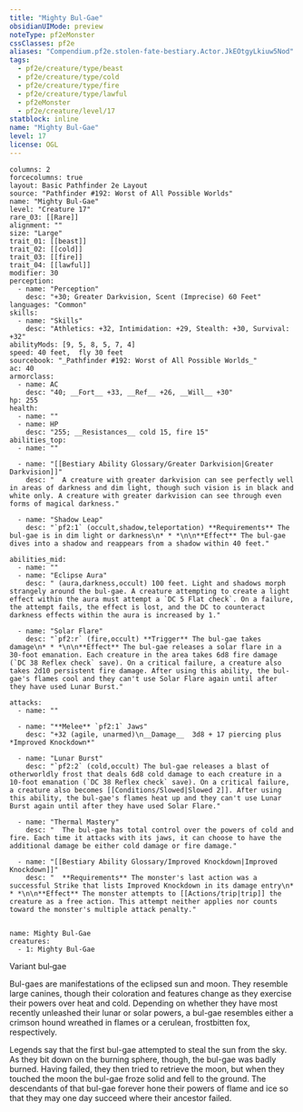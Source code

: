```yaml
---
title: "Mighty Bul-Gae"
obsidianUIMode: preview
noteType: pf2eMonster
cssClasses: pf2e
aliases: "Compendium.pf2e.stolen-fate-bestiary.Actor.JkEOtgyLkiuw5Nod" 
tags:
  - pf2e/creature/type/beast
  - pf2e/creature/type/cold
  - pf2e/creature/type/fire
  - pf2e/creature/type/lawful
  - pf2eMonster
  - pf2e/creature/level/17
statblock: inline
name: "Mighty Bul-Gae"
level: 17
license: OGL
---
```


```statblock
columns: 2
forcecolumns: true
layout: Basic Pathfinder 2e Layout
source: "Pathfinder #192: Worst of All Possible Worlds"
name: "Mighty Bul-Gae"
level: "Creature 17"
rare_03: [[Rare]]
alignment: ""
size: "Large"
trait_01: [[beast]]
trait_02: [[cold]]
trait_03: [[fire]]
trait_04: [[lawful]]
modifier: 30
perception:
  - name: "Perception"
    desc: "+30; Greater Darkvision, Scent (Imprecise) 60 Feet"
languages: "Common"
skills:
  - name: "Skills"
    desc: "Athletics: +32, Intimidation: +29, Stealth: +30, Survival: +32"
abilityMods: [9, 5, 8, 5, 7, 4]
speed: 40 feet,  fly 30 feet
sourcebook: "_Pathfinder #192: Worst of All Possible Worlds_"
ac: 40
armorclass:
  - name: AC
    desc: "40; __Fort__ +33, __Ref__ +26, __Will__ +30"
hp: 255
health:
  - name: ""
  - name: HP
    desc: "255; __Resistances__ cold 15, fire 15"
abilities_top:
  - name: ""

  - name: "[[Bestiary Ability Glossary/Greater Darkvision|Greater Darkvision]]"
    desc: "  A creature with greater darkvision can see perfectly well in areas of darkness and dim light, though such vision is in black and white only. A creature with greater darkvision can see through even forms of magical darkness."

  - name: "Shadow Leap"
    desc: "`pf2:1` (occult,shadow,teleportation) **Requirements** The bul-gae is in dim light or darkness\n* * *\n\n**Effect** The bul-gae dives into a shadow and reappears from a shadow within 40 feet."

abilities_mid:
  - name: ""
  - name: "Eclipse Aura"
    desc: " (aura,darkness,occult) 100 feet. Light and shadows morph strangely around the bul-gae. A creature attempting to create a light effect within the aura must attempt a `DC 5 Flat check`. On a failure, the attempt fails, the effect is lost, and the DC to counteract darkness effects within the aura is increased by 1."

  - name: "Solar Flare"
    desc: "`pf2:r` (fire,occult) **Trigger** The bul-gae takes damage\n* * *\n\n**Effect** The bul-gae releases a solar flare in a 30-foot emanation. Each creature in the area takes 6d8 fire damage (`DC 38 Reflex check` save). On a critical failure, a creature also takes 2d10 persistent fire damage. After using this ability, the bul-gae's flames cool and they can't use Solar Flare again until after they have used Lunar Burst."

attacks:
  - name: ""

  - name: "**Melee** `pf2:1` Jaws"
    desc: "+32 (agile, unarmed)\n__Damage__  3d8 + 17 piercing plus *Improved Knockdown*"

  - name: "Lunar Burst"
    desc: "`pf2:2` (cold,occult) The bul-gae releases a blast of otherworldly frost that deals 6d8 cold damage to each creature in a 10-foot emanation (`DC 38 Reflex check` save). On a critical failure, a creature also becomes [[Conditions/Slowed|Slowed 2]]. After using this ability, the bul-gae's flames heat up and they can't use Lunar Burst again until after they have used Solar Flare."

  - name: "Thermal Mastery"
    desc: "  The bul-gae has total control over the powers of cold and fire. Each time it attacks with its jaws, it can choose to have the additional damage be either cold damage or fire damage."

  - name: "[[Bestiary Ability Glossary/Improved Knockdown|Improved Knockdown]]"
    desc: "  **Requirements** The monster's last action was a successful Strike that lists Improved Knockdown in its damage entry\n* * *\n\n**Effect** The monster attempts to [[Actions/trip|trip]] the creature as a free action. This attempt neither applies nor counts toward the monster's multiple attack penalty."
 
```

```encounter-table
name: Mighty Bul-Gae
creatures:
  - 1: Mighty Bul-Gae
```


Variant bul‑gae

Bul-gaes are manifestations of the eclipsed sun and moon. They resemble large canines, though their coloration and features change as they exercise their powers over heat and cold. Depending on whether they have most recently unleashed their lunar or solar powers, a bul-gae resembles either a crimson hound wreathed in flames or a cerulean, frostbitten fox, respectively.

Legends say that the first bul-gae attempted to steal the sun from the sky. As they bit down on the burning sphere, though, the bul-gae was badly burned. Having failed, they then tried to retrieve the moon, but when they touched the moon the bul-gae froze solid and fell to the ground. The descendants of that bul-gae forever hone their powers of flame and ice so that they may one day succeed where their ancestor failed.
